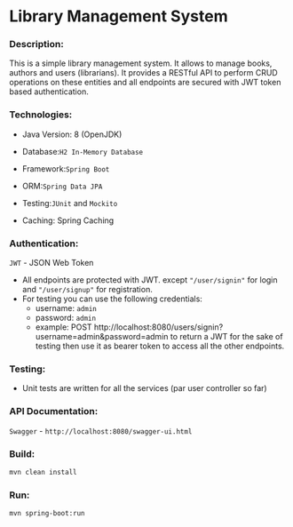 # Library Management System


### Description:
This is a simple library management system. It allows to manage books, authors and users (librarians). It provides a RESTful API to perform CRUD operations on these entities and all endpoints are secured with JWT token based authentication.

### Technologies:

- Java Version: 8 (OpenJDK)

- Database:`H2 In-Memory Database`

- Framework:`Spring Boot`

- ORM:`Spring Data JPA`

- Testing:`JUnit` and `Mockito`

- Caching: Spring Caching

### Authentication:
`JWT` - JSON Web Token
- All endpoints are protected with JWT. except `"/user/signin"` for login and `"/user/signup"` for registration.
- For testing you can use the following credentials:
    - username: `admin`
    - password: `admin` 
    - example: POST http://localhost:8080/users/signin?username=admin&password=admin 
  to return a JWT for the sake of testing then use it as bearer token to access all the other endpoints.

### Testing:
- Unit tests are written for all the services (par user controller so far)

### API Documentation:
`Swagger` - `http://localhost:8080/swagger-ui.html`

### Build:
```sh
mvn clean install
```

### Run:
```sh
mvn spring-boot:run
```